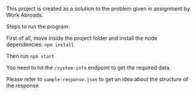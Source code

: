 This project is created as a solution to the problem given in assignment by Work Abroads.

Steps to run the program:

First of all, move inside the project folder and install the node dependencies:
```npm install```

Then run
```npm start```

You need to hit the `/system-info` endpoint to get the required data.

Please refer to `sample-response.json` to get an idea about the structure of the response